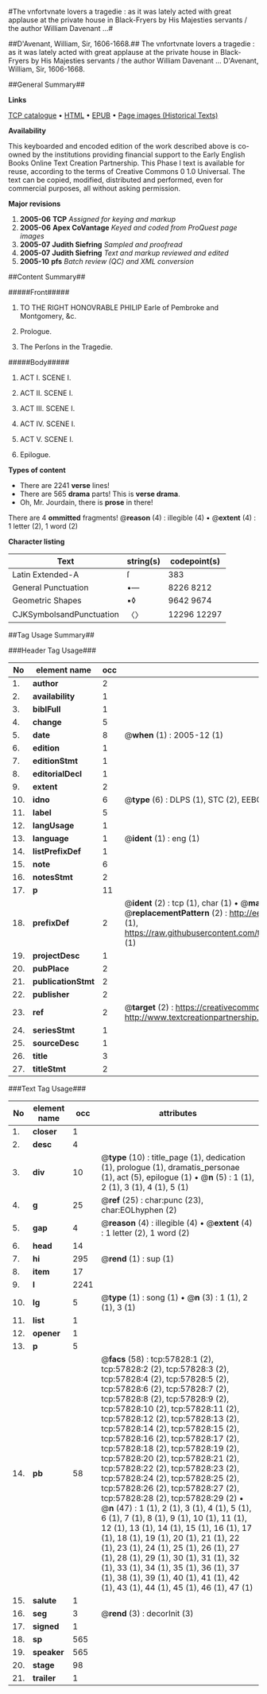 #The vnfortvnate lovers a tragedie : as it was lately acted with great applause at the private house in Black-Fryers by His Majesties servants / the author William Davenant ...#

##D'Avenant, William, Sir, 1606-1668.##
The vnfortvnate lovers a tragedie : as it was lately acted with great applause at the private house in Black-Fryers by His Majesties servants / the author William Davenant ...
D'Avenant, William, Sir, 1606-1668.

##General Summary##

**Links**

[TCP catalogue](http://www.ota.ox.ac.uk/tcp/)  • 
[HTML](http://tei.it.ox.ac.uk/tcp/Texts-HTML/free/A37/A37192.html)  • 
[EPUB](http://tei.it.ox.ac.uk/tcp/Texts-EPUB/free/A37/A37192.epub) • 
[Page images (Historical Texts)](https://data.historicaltexts.jisc.ac.uk/view?pubId=eebo-12259780e&pageId=eebo-12259780e-57828-1)

**Availability**

This keyboarded and encoded edition of the
	       work described above is co-owned by the institutions
	       providing financial support to the Early English Books
	       Online Text Creation Partnership. This Phase I text is
	       available for reuse, according to the terms of Creative
	       Commons 0 1.0 Universal. The text can be copied,
	       modified, distributed and performed, even for
	       commercial purposes, all without asking permission.

**Major revisions**

1. __2005-06__ __TCP__ *Assigned for keying and markup*
1. __2005-06__ __Apex CoVantage__ *Keyed and coded from ProQuest page images*
1. __2005-07__ __Judith Siefring__ *Sampled and proofread*
1. __2005-07__ __Judith Siefring__ *Text and markup reviewed and edited*
1. __2005-10__ __pfs__ *Batch review (QC) and XML conversion*

##Content Summary##

#####Front#####

1. TO THE RIGHT HONOVRABLE PHILIP Earle of Pembroke and Montgomery, &c.

1. Prologue.

1. The Perſons in the Tragedie.

#####Body#####

1. ACT I. SCENE I.

1. ACT II. SCENE I.

1. ACT III. SCENE I.

1. ACT IV. SCENE I.

1. ACT V. SCENE I.

1. Epilogue.

**Types of content**

  * There are 2241 **verse** lines!
  * There are 565 **drama** parts! This is **verse drama**.
  * Oh, Mr. Jourdain, there is **prose** in there!

There are 4 **ommitted** fragments! 
 @__reason__ (4) : illegible (4)  •  @__extent__ (4) : 1 letter (2), 1 word (2)

**Character listing**


|Text|string(s)|codepoint(s)|
|---|---|---|
|Latin Extended-A|ſ|383|
|General Punctuation|•—|8226 8212|
|Geometric Shapes|▪◊|9642 9674|
|CJKSymbolsandPunctuation|〈〉|12296 12297|

##Tag Usage Summary##

###Header Tag Usage###

|No|element name|occ|attributes|
|---|---|---|---|
|1.|__author__|2||
|2.|__availability__|1||
|3.|__biblFull__|1||
|4.|__change__|5||
|5.|__date__|8| @__when__ (1) : 2005-12 (1)|
|6.|__edition__|1||
|7.|__editionStmt__|1||
|8.|__editorialDecl__|1||
|9.|__extent__|2||
|10.|__idno__|6| @__type__ (6) : DLPS (1), STC (2), EEBO-CITATION (1), OCLC (1), VID (1)|
|11.|__label__|5||
|12.|__langUsage__|1||
|13.|__language__|1| @__ident__ (1) : eng (1)|
|14.|__listPrefixDef__|1||
|15.|__note__|6||
|16.|__notesStmt__|2||
|17.|__p__|11||
|18.|__prefixDef__|2| @__ident__ (2) : tcp (1), char (1)  •  @__matchPattern__ (2) : ([0-9\-]+):([0-9IVX]+) (1), (.+) (1)  •  @__replacementPattern__ (2) : http://eebo.chadwyck.com/downloadtiff?vid=$1&page=$2 (1), https://raw.githubusercontent.com/textcreationpartnership/Texts/master/tcpchars.xml#$1 (1)|
|19.|__projectDesc__|1||
|20.|__pubPlace__|2||
|21.|__publicationStmt__|2||
|22.|__publisher__|2||
|23.|__ref__|2| @__target__ (2) : https://creativecommons.org/publicdomain/zero/1.0/ (1), http://www.textcreationpartnership.org/docs/. (1)|
|24.|__seriesStmt__|1||
|25.|__sourceDesc__|1||
|26.|__title__|3||
|27.|__titleStmt__|2||


###Text Tag Usage###

|No|element name|occ|attributes|
|---|---|---|---|
|1.|__closer__|1||
|2.|__desc__|4||
|3.|__div__|10| @__type__ (10) : title_page (1), dedication (1), prologue (1), dramatis_personae (1), act (5), epilogue (1)  •  @__n__ (5) : 1 (1), 2 (1), 3 (1), 4 (1), 5 (1)|
|4.|__g__|25| @__ref__ (25) : char:punc (23), char:EOLhyphen (2)|
|5.|__gap__|4| @__reason__ (4) : illegible (4)  •  @__extent__ (4) : 1 letter (2), 1 word (2)|
|6.|__head__|14||
|7.|__hi__|295| @__rend__ (1) : sup (1)|
|8.|__item__|17||
|9.|__l__|2241||
|10.|__lg__|5| @__type__ (1) : song (1)  •  @__n__ (3) : 1 (1), 2 (1), 3 (1)|
|11.|__list__|1||
|12.|__opener__|1||
|13.|__p__|5||
|14.|__pb__|58| @__facs__ (58) : tcp:57828:1 (2), tcp:57828:2 (2), tcp:57828:3 (2), tcp:57828:4 (2), tcp:57828:5 (2), tcp:57828:6 (2), tcp:57828:7 (2), tcp:57828:8 (2), tcp:57828:9 (2), tcp:57828:10 (2), tcp:57828:11 (2), tcp:57828:12 (2), tcp:57828:13 (2), tcp:57828:14 (2), tcp:57828:15 (2), tcp:57828:16 (2), tcp:57828:17 (2), tcp:57828:18 (2), tcp:57828:19 (2), tcp:57828:20 (2), tcp:57828:21 (2), tcp:57828:22 (2), tcp:57828:23 (2), tcp:57828:24 (2), tcp:57828:25 (2), tcp:57828:26 (2), tcp:57828:27 (2), tcp:57828:28 (2), tcp:57828:29 (2)  •  @__n__ (47) : 1 (1), 2 (1), 3 (1), 4 (1), 5 (1), 6 (1), 7 (1), 8 (1), 9 (1), 10 (1), 11 (1), 12 (1), 13 (1), 14 (1), 15 (1), 16 (1), 17 (1), 18 (1), 19 (1), 20 (1), 21 (1), 22 (1), 23 (1), 24 (1), 25 (1), 26 (1), 27 (1), 28 (1), 29 (1), 30 (1), 31 (1), 32 (1), 33 (1), 34 (1), 35 (1), 36 (1), 37 (1), 38 (1), 39 (1), 40 (1), 41 (1), 42 (1), 43 (1), 44 (1), 45 (1), 46 (1), 47 (1)|
|15.|__salute__|1||
|16.|__seg__|3| @__rend__ (3) : decorInit (3)|
|17.|__signed__|1||
|18.|__sp__|565||
|19.|__speaker__|565||
|20.|__stage__|98||
|21.|__trailer__|1||
